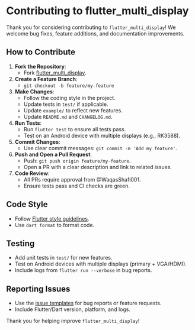 # Contributing to flutter_multi_display

Thank you for considering contributing to `flutter_multi_display`! We welcome bug fixes, feature additions, and documentation improvements.

## How to Contribute

1. **Fork the Repository**:
   - Fork [flutter_multi_display](https://github.com/WaqasShafi001/flutter_multi_display).
2. **Create a Feature Branch**:
   - `git checkout -b feature/my-feature`
3. **Make Changes**:
   - Follow the coding style in the project.
   - Update tests in `test/` if applicable.
   - Update `example/` to reflect new features.
   - Update `README.md` and `CHANGELOG.md`.
4. **Run Tests**:
   - Run `flutter test` to ensure all tests pass.
   - Test on an Android device with multiple displays (e.g., RK3588).
5. **Commit Changes**:
   - Use clear commit messages: `git commit -m 'Add my feature'`.
6. **Push and Open a Pull Request**:
   - Push: `git push origin feature/my-feature`.
   - Open a PR with a clear description and link to related issues.
7. **Code Review**:
   - All PRs require approval from @WaqasShafi001.
   - Ensure tests pass and CI checks are green.

## Code Style
- Follow [Flutter style guidelines](https://dart.dev/guides/language/effective-dart/style).
- Use `dart format` to format code.

## Testing
- Add unit tests in `test/` for new features.
- Test on Android devices with multiple displays (primary + VGA/HDMI).
- Include logs from `flutter run --verbose` in bug reports.

## Reporting Issues
- Use the [issue templates](.github/ISSUE_TEMPLATE) for bug reports or feature requests.
- Include Flutter/Dart version, platform, and logs.

Thank you for helping improve `flutter_multi_display`!